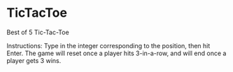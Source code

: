 # TicTacToe

Best of 5 Tic-Tac-Toe

Instructions: Type in the integer corresponding to the position, then hit Enter.
The game will reset once a player hits 3-in-a-row, and will end once a player gets 3 wins.

